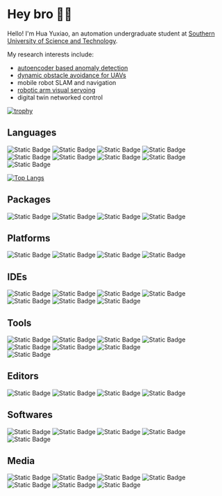 # Hey bro 👋🏻

Hello! I'm Hua Yuxiao, an automation undergraduate student at [Southern University of Science and Technology](https://www.sustech.edu.cn/en/). 

My research interests include: 
- [autoencoder based anomaly detection](https://github.com/HuaYuXiao/Unsupervised-Fault-Detection-System-in-Elevators-Using-Autoencoders)
- [dynamic obstacle avoidance for UAVs](https://github.com/HuaYuXiao/UAV-Obstacle-Avoidance-System-for-Complex-Environment-Based-on-A-and-Other-Algorithms)
- mobile robot SLAM and navigation
- [robotic arm visual servoing](https://github.com/HuaYuXiao/Adaptive-Vision-Servo-for-Robotic-Arm-Automatic-Gripping-System)
- digital twin networked control

<!--
[![Anurag's GitHub stats](https://github-readme-stats.vercel.app/api?username=HuaYuXiao)](https://github.com/anuraghazra/github-readme-stats)
-->

[![trophy](https://github-profile-trophy.vercel.app/?username=HuaYuXiao&column=-1)](https://github.com/ryo-ma/github-profile-trophy)

## Languages
![Static Badge](https://img.shields.io/badge/Python-3.11.5-blue?logo=python)
![Static Badge](https://img.shields.io/badge/C%2B%2B-14-blue?logo=cplusplus)
![Static Badge](https://img.shields.io/badge/Matlab-2023b-blue)
![Static Badge](https://img.shields.io/badge/VHDL-_-blue)
![Static Badge](https://img.shields.io/badge/Verilog-_-blue)
![Static Badge](https://img.shields.io/badge/CMake-3.26.4-blue?logo=cmake)
![Static Badge](https://img.shields.io/badge/Java-_-blue)
![Static Badge](https://img.shields.io/badge/C-_-blue?logo=c)
![Static Badge](https://img.shields.io/badge/R-4.3.2-blue?logo=r)

[![Top Langs](https://github-readme-stats.vercel.app/api/top-langs/?username=HuaYuXiao&layout=compact)](https://github.com/anuraghazra/github-readme-stats)

## Packages
![Static Badge](https://img.shields.io/badge/ROS-noetic-blue?logo=ros)
![Static Badge](https://img.shields.io/badge/OpenCV-4.8.1__4-blue?logo=opencv)
![Static Badge](https://img.shields.io/badge/PyTorch-2.1.0-blue?logo=pytorch)
![Static Badge](https://img.shields.io/badge/YOLO-v8-blue?logo=yolo)

## Platforms
![Static Badge](https://img.shields.io/badge/Ubuntu-22.04-blue?logo=ubuntu)
![Static Badge](https://img.shields.io/badge/macOS-14.1.1-blue?logo=macos)
![Static Badge](https://img.shields.io/badge/Windows_11-23H2-blue?logo=windows11)
![Static Badge](https://img.shields.io/badge/Windows_10-22H2-blue?logo=windows10)

## IDEs
![Static Badge](https://img.shields.io/badge/CLion-2023.2.2-blue?logo=clion)
![Static Badge](https://img.shields.io/badge/Visual_Studio-2022-blue?logo=visualstudio)
![Static Badge](https://img.shields.io/badge/PyCharm-2023.2.5-blue?logo=pycharm)
![Static Badge](https://img.shields.io/badge/IntelliJ_IDEA-_-blue?logo=intellijidea)
![Static Badge](https://img.shields.io/badge/Visual_Studio_Code-1.84.2-blue?logo=visualstudiocode)
![Static Badge](https://img.shields.io/badge/RStudio-2023.09.1-blue?logo=rstudio)
![Static Badge](https://img.shields.io/badge/Eclipse_IDE-_-blue?logo=eclipseide)

## Tools
![Static Badge](https://img.shields.io/badge/VMware-_-blue?logo=vmware)
![Static Badge](https://img.shields.io/badge/OpenAI-_-blue?logo=openai)
![Static Badge](https://img.shields.io/badge/GitHub_Copilot-1.4.2-blue?logo=githubcopilot)
![Static Badge](https://img.shields.io/badge/Github_Desktop-3.3.5-blue)
![Static Badge](https://img.shields.io/badge/Anaconda-23.7.4-blue?logo=anaconda)
![Static Badge](https://img.shields.io/badge/Google_Scholar-_-blue?logo=googlescholar)
![Static Badge](https://img.shields.io/badge/Homebrew-4.1.21-blue?logo=homebrew)	
![Static Badge](https://img.shields.io/badge/AdGuard-4.2.209-blue?logo=adguard)

## Editors
![Static Badge](https://img.shields.io/badge/LaTeX-_-blue?logo=latex)
![Static Badge](https://img.shields.io/badge/Overleaf-_-blue?logo=overleaf)
![Static Badge](https://img.shields.io/badge/Markdown-_-blue?logo=markdown)
![Static Badge](https://img.shields.io/badge/Notion-_-blue?logo=notion)

## Softwares
![Static Badge](https://img.shields.io/badge/Wireshark-_-blue?logo=wireshark)
![Static Badge](https://img.shields.io/badge/Altium_Designer-_-blue?logo=altiumdesigner)
![Static Badge](https://img.shields.io/badge/KiCad-_-blue?logo=kicad)
![Static Badge](https://img.shields.io/badge/Android_Studio-_-blue?logo=androidstudio)
![Static Badge](https://img.shields.io/badge/Vivado-2023.2-blue?logo=xilinx)

## Media
![Static Badge](https://img.shields.io/badge/WeChat-3.8.5-blue?logo=wechat)
![Static Badge](https://img.shields.io/badge/YouTube-_-blue?logo=youtube)
![Static Badge](https://img.shields.io/badge/Bilibili-_-blue?logo=bilibili)
![Static Badge](https://img.shields.io/badge/LinkedIn-_-blue?logo=linkedin)
![Static Badge](https://img.shields.io/badge/Sina_Weibo-_-blue?logo=sinaweibo)
![Static Badge](https://img.shields.io/badge/Tencent_QQ-_-blue?logo=tencentqq)
![Static Badge](https://img.shields.io/badge/TikTok-_-blue?logo=tiktok)



